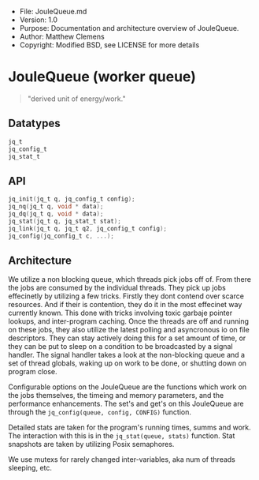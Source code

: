 * File:  JouleQueue.md
* Version: 1.0
* Purpose: Documentation and architecture overview of JouleQueue.
* Author: Matthew Clemens
* Copyright: Modified BSD, see LICENSE for more details 

JouleQueue (worker queue)
======================
> "derived unit of energy/work."

## Datatypes

```c
jq_t
jq_config_t
jq_stat_t
```

## API
```c
jq_init(jq_t q, jq_config_t config);
jq_nq(jq_t q, void * data);
jq_dq(jq_t q, void * data);
jq_stat(jq_t q, jq_stat_t stat);
jq_link(jq_t q, jq_t q2, jq_config_t config);
jq_config(jq_config_t c, ...);
```

## Architecture

We utilize a non blocking queue, which threads pick jobs off of. From there the jobs are consumed by the individual threads. They pick up jobs effecinetly by utilizing a few tricks. Firstly they dont contend over scarce resources. And if their is contention, they do it in the most effecinet way currently known. This done with tricks involving toxic garbaje pointer lookups, and inter-program caching.
Once the threads are off and running on these jobs, they also utilize the latest polling and asyncronous io on file descriptors. They can stay actively doing this for a set amount of time, or they can be put to sleep on a condition to be broadcasted by a signal handler. The signal handler takes a look at the non-blocking queue and a set of thread globals, waking up on work to be done, or shutting down on program close. 

Configurable options on the JouleQueue are the functions which work on the jobs themselves, the timeing and memory parameters, and the performance enhancements. The set's and get's on this JouleQueue are through the `jq_config(queue, config, CONFIG)` function. 

Detailed stats are taken for the program's running times, summs and work. The interaction with this is in the `jq_stat(queue, stats)` function.  Stat snapshots are taken by utilizing Posix semaphores.

We use mutexs for rarely changed inter-variables, aka num of threads sleeping, etc. 

